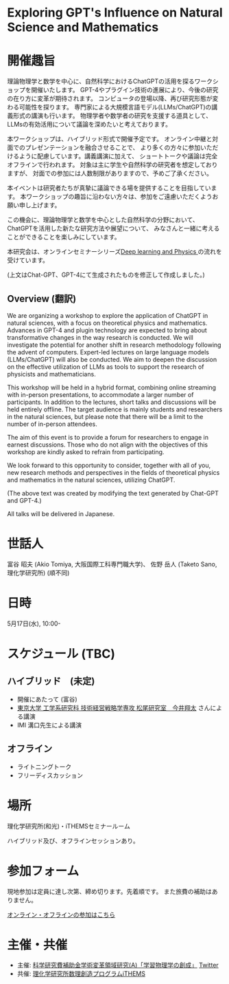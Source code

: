 # Exploring GPT's Influence on Natural Science and Mathematics

# 開催趣旨

理論物理学と数学を中心に、自然科学におけるChatGPTの活用を探るワークショップを開催いたします。
GPT-4やプラグイン技術の進展により、今後の研究の在り方に変革が期待されます。
コンピュータの登場以降、再び研究形態が変わる可能性を探ります。
専門家による大規模言語モデル(LLMs/ChatGPT)の講義形式の講演も行います。
物理学者や数学者の研究を支援する道具として、
LLMsの有効活用について議論を深めたいと考えております。

本ワークショップは、ハイブリッド形式で開催予定です。
オンライン中継と対面でのプレゼンテーションを融合させることで、
より多くの方々に参加いただけるように配慮しています。講義講演に加えて、
ショートトークや議論は完全オフラインで行われます。
対象は主に学生や自然科学の研究者を想定しておりますが、
対面での参加には人数制限がありますので、予めご了承ください。

本イベントは研究者たちが真摯に議論できる場を提供することを目指しています。
本ワークショップの趣旨に沿わない方々は、参加をご遠慮いただくようお願い申し上げます。

この機会に、理論物理学と数学を中心とした自然科学の分野において、ChatGPTを活用した新たな研究方法や展望について、
みなさんと一緒に考えることができることを楽しみにしています。

本研究会は、オンラインセミナーシリーズ[Deep learning and Physics
](https://cometscome.github.io/DLAP2020/) の流れを受けています。

(上文はChat-GPT、GPT-4にて生成されたものを修正して作成しました。)

## Overview (翻訳)

We are organizing a workshop to explore the application of ChatGPT in natural sciences, with a focus on theoretical physics and mathematics. Advances in GPT-4 and plugin technology are expected to bring about transformative changes in the way research is conducted. We will investigate the potential for another shift in research methodology following the advent of computers. Expert-led lectures on large language models (LLMs/ChatGPT) will also be conducted. We aim to deepen the discussion on the effective utilization of LLMs as tools to support the research of physicists and mathematicians.

This workshop will be held in a hybrid format, combining online streaming with in-person presentations, to accommodate a larger number of participants. In addition to the lectures, short talks and discussions will be held entirely offline. The target audience is mainly students and researchers in the natural sciences, but please note that there will be a limit to the number of in-person attendees.

The aim of this event is to provide a forum for researchers to engage in earnest discussions. Those who do not align with the objectives of this workshop are kindly asked to refrain from participating.

We look forward to this opportunity to consider, together with all of you, new research methods and perspectives in the fields of theoretical physics and mathematics in the natural sciences, utilizing ChatGPT.

(The above text was created by modifying the text generated by Chat-GPT and GPT-4.)

All talks will be delivered in Japanese.

# 世話人
富谷 昭夫 (Akio Tomiya, 大阪国際工科専門職大学)、
佐野 岳人 (Taketo Sano, 理化学研究所)
(順不同)

# 日時

5月17日(水), 10:00-

# スケジュール (TBC)

## ハイブリッド　(未定)
- 開催にあたって (富谷)
- [東京大学 工学系研究科 技術経営戦略学専攻 松尾研究室　今井翔太](https://weblab.t.u-tokyo.ac.jp/dt_team/%E4%BB%8A%E4%BA%95-%E7%BF%94%E5%A4%AA/)
さんによる講演
- IMI 溝口先生による講演

## オフライン
- ライトニングトーク
- フリーディスカッション

# 場所

理化学研究所(和光)・iTHEMSセミナールーム

ハイブリッド及び、オフラインセッションあり。

# 参加フォーム

現地参加は定員に達し次第、締め切ります。先着順です。
また旅費の補助はありません。

[オンライン・オフラインの参加はこちら](
https://docs.google.com/forms/d/e/1FAIpQLScLyzqE3U3lpWu4j6fnim3Q69A6ybtrp2nQkn-0Rb3W8dh5Zw/viewform)

# 主催・共催

- 主催: [科学研究費補助金学術変革領域研究(A)「学習物理学の創成」](https://mlphys.scphys.kyoto-u.ac.jp/) [Twitter](https://twitter.com/MLPhysJP)
- 共催: [理化学研究所数理創造プログラムiTHEMS](https://ithems.riken.jp/)
